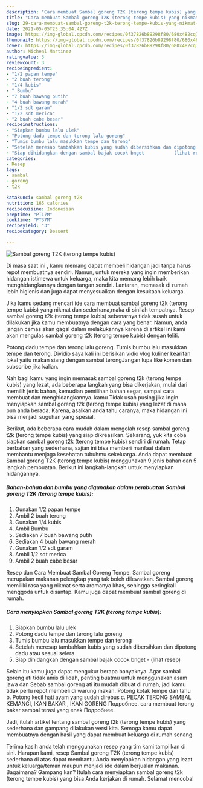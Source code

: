 ```yaml
---
description: "Cara membuat Sambal goreng T2K (terong tempe kubis) yang nikmat dan Mudah Dibuat"
title: "Cara membuat Sambal goreng T2K (terong tempe kubis) yang nikmat dan Mudah Dibuat"
slug: 29-cara-membuat-sambal-goreng-t2k-terong-tempe-kubis-yang-nikmat-dan-mudah-dibuat
date: 2021-05-05T23:35:04.427Z
image: https://img-global.cpcdn.com/recipes/0f37826b89298f80/680x482cq70/sambal-goreng-t2k-terong-tempe-kubis-foto-resep-utama.jpg
thumbnail: https://img-global.cpcdn.com/recipes/0f37826b89298f80/680x482cq70/sambal-goreng-t2k-terong-tempe-kubis-foto-resep-utama.jpg
cover: https://img-global.cpcdn.com/recipes/0f37826b89298f80/680x482cq70/sambal-goreng-t2k-terong-tempe-kubis-foto-resep-utama.jpg
author: Micheal Martinez
ratingvalue: 3
reviewcount: 3
recipeingredient:
- "1/2 papan tempe"
- "2 buah terong"
- "1/4 kubis"
- " Bumbu"
- "7 buah bawang putih"
- "4 buah bawang merah"
- "1/2 sdt garam"
- "1/2 sdt merica"
- "2 buah cabe besar"
recipeinstructions:
- "Siapkan bumbu lalu ulek"
- "Potong dadu tempe dan terong lalu goreng"
- "Tumis bumbu lalu masukkan tempe dan terong"
- "Setelah meresap tambahkan kubis yang sudah dibersihkan dan dipotong dadu atau sesuai selera"
- "Siap dihidangkan dengan sambal bajak cocok bnget           (lihat resep)"
categories:
- Resep
tags:
- sambal
- goreng
- t2k

katakunci: sambal goreng t2k 
nutrition: 165 calories
recipecuisine: Indonesian
preptime: "PT17M"
cooktime: "PT37M"
recipeyield: "3"
recipecategory: Dessert

---
```



![Sambal goreng T2K (terong tempe kubis)](https://img-global.cpcdn.com/recipes/0f37826b89298f80/680x482cq70/sambal-goreng-t2k-terong-tempe-kubis-foto-resep-utama.jpg)

Di masa  saat ini , kamu memang dapat membeli hidangan jadi tanpa harus repot membuatnya sendiri. Namun, untuk mereka yang ingin memberikan hidangan istimewa untuk keluarga, maka kita memang lebih baik menghidangkannya dengan tangan sendiri. Lantaran, memasak di rumah lebih higienis dan juga dapat menyesuaikan dengan kesukaan keluarga.

Jika kamu sedang mencari ide cara membuat sambal goreng t2k (terong tempe kubis) yang nikmat dan sederhana,maka di sinilah tempatnya. Resep sambal goreng t2k (terong tempe kubis)  sebenarnya tidak susah untuk dilakukan jika kamu membuatnya dengan cara yang benar. Namun, anda jangan cemas akan gagal dalam melakukannya 
karena di artikel ini kami akan mengulas sambal goreng t2k (terong tempe kubis) dengan teliti.  

Potong dadu tempe dan terong lalu goreng. Tumis bumbu lalu masukkan tempe dan terong. Dividio saya kali ini berisikan vidio vlog kuliner kearifan lokal yaitu makan siang dengan sambal terongJangan lupa like komen dan subscribe jika kalian.

Nah bagi kamu yang ingin memasak sambal goreng t2k (terong tempe kubis) yang lezat, ada beberapa langkah yang bisa dikerjakan, mulai dari memilih jenis bahan, kemudian pemilihan bahan segar, sampai cara membuat dan menghidangkannya. kamu Tidak usah pusing jika ingin menyiapkan sambal goreng t2k (terong tempe kubis) yang lezat di mana pun anda berada. Karena, asalkan anda  tahu caranya, maka hidangan ini bisa menjadi suguhan yang spesial.

Berikut, ada beberapa cara mudah dalam mengolah resep sambal goreng t2k (terong tempe kubis) yang siap dikreasikan. Sekarang, yuk kita coba siapkan sambal goreng t2k (terong tempe kubis) sendiri di rumah. Tetap berbahan yang sederhana, sajian ini bisa memberi manfaat dalam membantu menjaga kesehatan tubuhmu sekeluarga. Anda dapat membuat Sambal goreng T2K (terong tempe kubis) menggunakan 9 jenis bahan dan 5 langkah pembuatan. Berikut ini langkah-langkah untuk menyiapkan hidangannya.

<!--inarticleads1-->

##### Bahan-bahan dan bumbu yang digunakan dalam pembuatan Sambal goreng T2K (terong tempe kubis):

1. Gunakan 1/2 papan tempe
1. Ambil 2 buah terong
1. Gunakan 1/4 kubis
1. Ambil  Bumbu
1. Sediakan 7 buah bawang putih
1. Sediakan 4 buah bawang merah
1. Gunakan 1/2 sdt garam
1. Ambil 1/2 sdt merica
1. Ambil 2 buah cabe besar


Resep dan Cara Membuat Sambal Goreng Tempe. Sambal goreng merupakan makanan pelengkap yang tak boleh dilewatkan. Sambal goreng memiliki rasa yang nikmat serta aromanya khas, sehingga seringkali menggoda untuk disantap. Kamu juga dapat membuat sambal goreng di rumah. 

<!--inarticleads2-->

##### Cara menyiapkan Sambal goreng T2K (terong tempe kubis):

1. Siapkan bumbu lalu ulek
1. Potong dadu tempe dan terong lalu goreng
1. Tumis bumbu lalu masukkan tempe dan terong
1. Setelah meresap tambahkan kubis yang sudah dibersihkan dan dipotong dadu atau sesuai selera
1. Siap dihidangkan dengan sambal bajak cocok bnget -           (lihat resep)


Selain itu kamu juga dapat mengukur berapa banyaknya. Agar sambal goreng ati tidak amis di lidah, penting buatmu untuk menggunakan asam jawa dan Sebab sambal goreng ati itu mudah dibuat di rumah, jadi kamu tidak perlu repot membeli di warung makan. Potong kotak tempe dan tahu b. Potong kecil hati ayam yang sudah direbus c. PECAK TERONG SAMBAL KEMANGI, IKAN BAKAR , IKAN GORENG Подробнее. cara membuat terong bakar sambal terasi yang enak Подробнее. 

Jadi, itulah artikel tentang  sambal goreng t2k (terong tempe kubis)  yang sederhana dan gampang dilakukan versi kita. Semoga kamu dapat membuatnya dengan hasil yang dapat membuat keluarga di rumah senang. 

Terima kasih anda telah menggunakan resep yang tim kami tampilkan di sini. Harapan kami, resep  Sambal goreng T2K (terong tempe kubis) sederhana di atas dapat membantu Anda menyiapkan hidangan yang lezat untuk keluarga/teman maupun menjadi ide dalam berjualan makanan. Bagaimana? Gampang kan? Itulah cara menyiapkan sambal goreng t2k (terong tempe kubis) yang bisa Anda kerjakan di rumah. Selamat mencoba!

